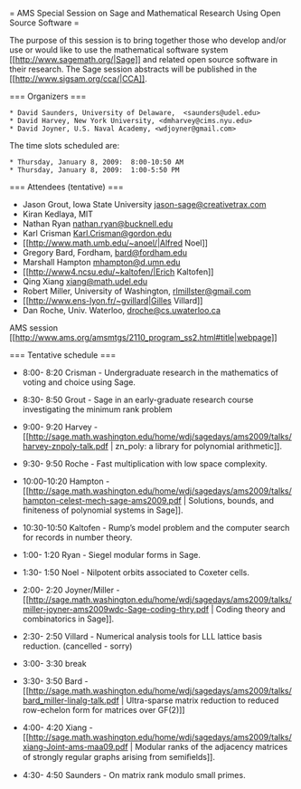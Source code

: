 = AMS Special Session on Sage and Mathematical Research Using Open Source Software =

 The purpose of this session is to bring together those who develop and/or use or would like to use the mathematical software system [[http://www.sagemath.org/|Sage]] and related open source software in their research. The Sage session abstracts will be published in the [[http://www.sigsam.org/cca/|CCA]].


=== Organizers ===

    * David Saunders, University of Delaware,  <saunders@udel.edu>
    * David Harvey, New York University, <dmharvey@cims.nyu.edu>
    * David Joyner, U.S. Naval Academy, <wdjoyner@gmail.com>

The time slots scheduled are: 
  
    * Thursday, January 8, 2009:  8:00-10:50 AM
    * Thursday, January 8, 2009:  1:00-5:50 PM

=== Attendees (tentative) ===

 * Jason Grout, Iowa State University <jason-sage@creativetrax.com>
 * Kiran Kedlaya, MIT
 * Nathan Ryan <nathan.ryan@bucknell.edu>
 * Karl Crisman <Karl.Crisman@gordon.edu>
 * [[http://www.math.umb.edu/~anoel/|Alfred Noel]]
 * Gregory Bard, Fordham, <bard@fordham.edu>
 * Marshall Hampton <mhampton@d.umn.edu>
 * [[http://www4.ncsu.edu/~kaltofen/|Erich Kaltofen]]
 * Qing Xiang <xiang@math.udel.edu>
 * Robert Miller, University of Washington, <rlmillster@gmail.com>
 * [[http://www.ens-lyon.fr/~gvillard|Gilles Villard]]
 * Dan Roche, Univ. Waterloo, droche@cs.uwaterloo.ca

AMS session [[http://www.ams.org/amsmtgs/2110_program_ss2.html#title|webpage]]

=== Tentative schedule ===

 * 8:00- 8:20 Crisman - Undergraduate research in the mathematics of voting and choice using Sage.
 * 8:30- 8:50 Grout - Sage in an early-graduate research course investigating the minimum rank problem
 * 9:00- 9:20 Harvey - [[http://sage.math.washington.edu/home/wdj/sagedays/ams2009/talks/harvey-znpoly-talk.pdf | zn_poly: a library for polynomial arithmetic]].
 * 9:30- 9:50 Roche - Fast multiplication with low space complexity.
 * 10:00-10:20 Hampton - [[http://sage.math.washington.edu/home/wdj/sagedays/ams2009/talks/hampton-celest-mech-sage-ams2009.pdf | Solutions, bounds, and finiteness of polynomial systems in Sage]].
 * 10:30-10:50 Kaltofen - Rump’s model problem and the computer search for records in number theory.

 * 1:00- 1:20 Ryan - Siegel modular forms in Sage.
 * 1:30- 1:50 Noel - Nilpotent orbits associated to Coxeter cells.
 * 2:00- 2:20 Joyner/Miller - [[http://sage.math.washington.edu/home/wdj/sagedays/ams2009/talks/miller-joyner-ams2009wdc-Sage-coding-thry.pdf | Coding theory and combinatorics in Sage]].
 * 2:30- 2:50 Villard - Numerical analysis tools for LLL lattice basis reduction. (cancelled - sorry)
 * 3:00- 3:30 break
 * 3:30- 3:50 Bard - [[http://sage.math.washington.edu/home/wdj/sagedays/ams2009/talks/bard_miller-linalg-talk.pdf | Ultra-sparse matrix reduction to reduced row-echelon form for matrices over GF(2)]]
 * 4:00- 4:20 Xiang - [[http://sage.math.washington.edu/home/wdj/sagedays/ams2009/talks/xiang-Joint-ams-maa09.pdf | Modular ranks of the adjacency matrices of strongly regular graphs arising from semiﬁelds]].
 * 4:30- 4:50 Saunders - On matrix rank modulo small primes.
